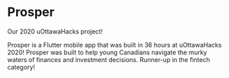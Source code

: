 # Prosper
Our 2020 uOttawaHacks project!

Prosper is a Flutter mobile app that was built in 36 hours at uOttawaHacks 2020!
Prosper was built to help young Canadians navigate the murky waters of finances and investment decisions.
Runner-up in the fintech category!
